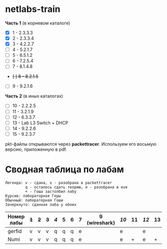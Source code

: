 # netlabs-train

**Часть 1** (в корневом каталоге)

- [x] 1 - 2.3.3.3
- [x] 2 - 2.3.3.4
- [x] 3 - 4.2.2.7
- [ ] 4 - 5.2.1.7
- [ ] 5 - 6.5.1.2
- [ ] 6 - 7.2.5.4
- [ ] 7 - 8.1.4.8
- ~~[ ] 8 - 8.2.1.5~~
- [ ] 9 - 9.2.1.6

**Часть 2** (в иных каталогах)

- [ ] 10 - 2.2.2.5
- [ ] 11 - 3.2.1.9
- [ ] 12 - 6.3.3.7
- [ ] 13 - Lab L3 Switch + DHCP
- [ ] 14 - 9.2.2.6
- [ ] 15 - 9.2.3.7

pkt-файлы открываются через **packettracer**. Используем его восьмую версию, приложенную в pdf.

# Сводная таблица по лабам

```
Легенда: v - сдана, x - разобрана в packettracer
         q - осталось сдать теорию, e - разобрана в eve
         + - Гоша застолбил лабу
Курсив: лабораторная Геры
Обычный: лабораторная Гоши
Зачеркнуто: сданная лаба у обоих
```

| Номер лабы | ~~1~~ | ~~2~~ |~~3~~| _4_ | 5   | 6   | 7   | 9 (wireshark)  | _10_ | 11  | _12_ | 13  | _14_ | 15  |
| ---------- | ----- | ----- | --- | --- | --- | --- | --- | ---            | ---- | --- | ---- | --- | ---- | --- |
| gerfid     | v     | v     | v   | q   | q   | q   | e   |                |  e   |     | e    |     | q    | e   |
| Numi       | v     | v     | v   | q   | q   | q   | e   |                | e    | +   |  e   | +   | q    | e   |
